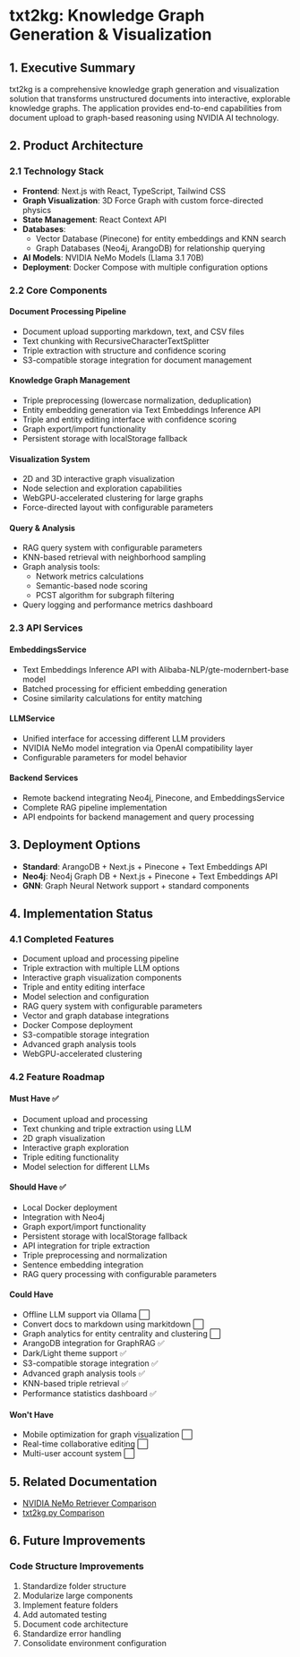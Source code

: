 # txt2kg: Knowledge Graph Generation & Visualization

## 1. Executive Summary

txt2kg is a comprehensive knowledge graph generation and visualization solution that transforms unstructured documents into interactive, explorable knowledge graphs. The application provides end-to-end capabilities from document upload to graph-based reasoning using NVIDIA AI technology.

## 2. Product Architecture

### 2.1 Technology Stack
- **Frontend**: Next.js with React, TypeScript, Tailwind CSS
- **Graph Visualization**: 3D Force Graph with custom force-directed physics
- **State Management**: React Context API
- **Databases**: 
  - Vector Database (Pinecone) for entity embeddings and KNN search
  - Graph Databases (Neo4j, ArangoDB) for relationship querying
- **AI Models**: NVIDIA NeMo Models (Llama 3.1 70B)
- **Deployment**: Docker Compose with multiple configuration options

### 2.2 Core Components

#### Document Processing Pipeline
- Document upload supporting markdown, text, and CSV files
- Text chunking with RecursiveCharacterTextSplitter
- Triple extraction with structure and confidence scoring
- S3-compatible storage integration for document management

#### Knowledge Graph Management
- Triple preprocessing (lowercase normalization, deduplication)
- Entity embedding generation via Text Embeddings Inference API
- Triple and entity editing interface with confidence scoring
- Graph export/import functionality
- Persistent storage with localStorage fallback

#### Visualization System
- 2D and 3D interactive graph visualization
- Node selection and exploration capabilities
- WebGPU-accelerated clustering for large graphs
- Force-directed layout with configurable parameters

#### Query & Analysis
- RAG query system with configurable parameters
- KNN-based retrieval with neighborhood sampling
- Graph analysis tools:
  - Network metrics calculations
  - Semantic-based node scoring
  - PCST algorithm for subgraph filtering
- Query logging and performance metrics dashboard

### 2.3 API Services

#### EmbeddingsService
- Text Embeddings Inference API with Alibaba-NLP/gte-modernbert-base model
- Batched processing for efficient embedding generation
- Cosine similarity calculations for entity matching

#### LLMService
- Unified interface for accessing different LLM providers
- NVIDIA NeMo model integration via OpenAI compatibility layer
- Configurable parameters for model behavior

#### Backend Services
- Remote backend integrating Neo4j, Pinecone, and EmbeddingsService
- Complete RAG pipeline implementation
- API endpoints for backend management and query processing

## 3. Deployment Options

- **Standard**: ArangoDB + Next.js + Pinecone + Text Embeddings API
- **Neo4j**: Neo4j Graph DB + Next.js + Pinecone + Text Embeddings API
- **GNN**: Graph Neural Network support + standard components

## 4. Implementation Status

### 4.1 Completed Features
- Document upload and processing pipeline
- Triple extraction with multiple LLM options
- Interactive graph visualization components
- Triple and entity editing interface
- Model selection and configuration
- RAG query system with configurable parameters
- Vector and graph database integrations
- Docker Compose deployment
- S3-compatible storage integration
- Advanced graph analysis tools
- WebGPU-accelerated clustering

### 4.2 Feature Roadmap

#### Must Have ✅
- Document upload and processing
- Text chunking and triple extraction using LLM
- 2D graph visualization
- Interactive graph exploration
- Triple editing functionality
- Model selection for different LLMs

#### Should Have ✅
- Local Docker deployment
- Integration with Neo4j
- Graph export/import functionality
- Persistent storage with localStorage fallback
- API integration for triple extraction
- Triple preprocessing and normalization
- Sentence embedding integration
- RAG query processing with configurable parameters

#### Could Have
- Offline LLM support via Ollama ⬜
- Convert docs to markdown using markitdown ⬜
- Graph analytics for entity centrality and clustering ⬜
- ArangoDB integration for GraphRAG ✅
- Dark/Light theme support ✅
- S3-compatible storage integration ✅
- Advanced graph analysis tools ✅
- KNN-based triple retrieval ✅
- Performance statistics dashboard ✅

#### Won't Have
- Mobile optimization for graph visualization ⬜
- Real-time collaborative editing ⬜
- Multi-user account system ⬜

## 5. Related Documentation

- [NVIDIA NeMo Retriever Comparison](nemo-comparison.md)
- [txt2kg.py Comparison](txt2kg-py-comparison.md)

## 6. Future Improvements

### Code Structure Improvements
1. Standardize folder structure
2. Modularize large components
3. Implement feature folders
4. Add automated testing
5. Document code architecture
6. Standardize error handling
7. Consolidate environment configuration

